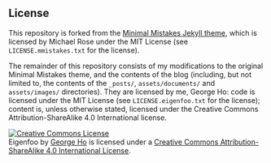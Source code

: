 
## License

This repository is forked from the [Minimal Mistakes Jekyll
theme](https://github.com/mmistakes/minimal-mistakes), which is licensed by
Michael Rose under the MIT License (see `LICENSE.mmistakes.txt` for the
license).

The remainder of this repository consists of my modifications to the original
Minimal Mistakes theme, and the contents of the blog (including, but not limited
to, the contents of the `_posts/`, `assets/documents/` and `assets/images/`
directories). They are licensed by me, George Ho: code is licensed under the MIT
License (see `LICENSE.eigenfoo.txt` for the license); content is, unless
otherwise stated, licensed under the Creative Commons Attribution-ShareAlike 4.0
International license.

<a rel="license" href="http://creativecommons.org/licenses/by-sa/4.0/"><img alt="Creative Commons License" style="border-width:0" src="https://i.creativecommons.org/l/by-sa/4.0/88x31.png" /></a><br /><span xmlns:dct="http://purl.org/dc/terms/" property="dct:title">Eigenfoo</span> by <a xmlns:cc="http://creativecommons.org/ns#" href="https://eigenfoo.xyz/" property="cc:attributionName" rel="cc:attributionURL">George Ho</a> is licensed under a <a rel="license" href="http://creativecommons.org/licenses/by-sa/4.0/">Creative Commons Attribution-ShareAlike 4.0 International License</a>.
